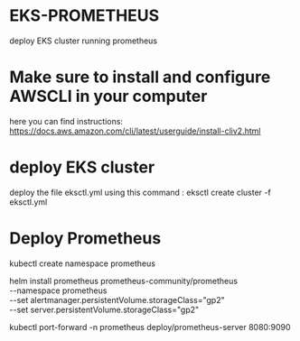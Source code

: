 # EKS-PROMETHEUS
deploy EKS cluster running prometheus

# Make sure to install and configure AWSCLI in your computer 
here you can find instructions:   
https://docs.aws.amazon.com/cli/latest/userguide/install-cliv2.html

# deploy EKS cluster
deploy the file eksctl.yml using this command :
eksctl create cluster -f eksctl.yml

# Deploy Prometheus
kubectl create namespace prometheus

helm install prometheus prometheus-community/prometheus \
    --namespace prometheus \
    --set alertmanager.persistentVolume.storageClass="gp2" \
    --set server.persistentVolume.storageClass="gp2"

kubectl port-forward -n prometheus deploy/prometheus-server 8080:9090
